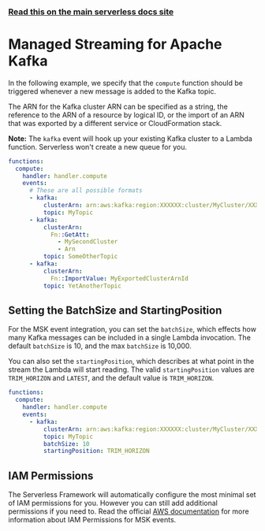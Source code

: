 <!--
title: Serverless Framework - AWS Lambda Events - MSK
menuText: MSK
menuOrder: 18
description:  Setting up Kafka Triggers with AWS Lambda via the Serverless Framework
layout: Doc
-->

<!-- DOCS-SITE-LINK:START automatically generated  -->

### [Read this on the main serverless docs site](https://www.serverless.com/framework/docs/providers/aws/events/msk)

<!-- DOCS-SITE-LINK:END -->

# Managed Streaming for Apache Kafka

In the following example, we specify that the `compute` function should be triggered whenever a new message is added to the Kafka topic.

The ARN for the Kafka cluster ARN can be specified as a string, the reference to the ARN of a resource by logical ID, or the import of an ARN that was exported by a different service or CloudFormation stack.

**Note:** The `kafka` event will hook up your existing Kafka cluster to a Lambda function. Serverless won't create a new queue for you.

```yml
functions:
  compute:
    handler: handler.compute
    events:
      # These are all possible formats
      - kafka:
          clusterArn: arn:aws:kafka:region:XXXXXX:cluster/MyCluster/XXXXXX
          topic: MyTopic
      - kafka:
          clusterArn:
            Fn::GetAtt:
              - MySecondCluster
              - Arn
          topic: SomeOtherTopic
      - kafka:
          clusterArn:
            Fn::ImportValue: MyExportedClusterArnId
          topic: YetAnotherTopic
```

## Setting the BatchSize and StartingPosition

For the MSK event integration, you can set the `batchSize`, which effects how many Kafka messages can be included in a single Lambda invocation. The default `batchSize` is 10, and the max `batchSize` is 10,000.

You can also set the `startingPosition`, which describes at what point in the stream the Lambda will start reading. The valid `startingPosition` values are `TRIM_HORIZON` and `LATEST`, and the default value is `TRIM_HORIZON`.

```yml
functions:
  compute:
    handler: handler.compute
    events:
      - kafka:
          clusterArn: arn:aws:kafka:region:XXXXXX:cluster/MyCluster/XXXXXX
          topic: MyTopic
          batchSize: 10
          startingPosition: TRIM_HORIZON
```

## IAM Permissions

The Serverless Framework will automatically configure the most minimal set of IAM permissions for you. However you can still add additional permissions if you need to. Read the official [AWS documentation](https://docs.aws.amazon.com/lambda/latest/dg/with-msk.html) for more information about IAM Permissions for MSK events.
